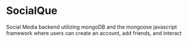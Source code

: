 # SocialQue
Social Media backend utilizing mongoDB and the mongoose javascript framework where users can create an account, add friends, and interact
